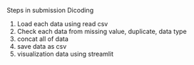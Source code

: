 Steps in submission Dicoding
1. Load each data using read csv 
2. Check each data from missing value, duplicate, data type
3. concat all of data 
4. save data as csv
5. visualization data using streamlit